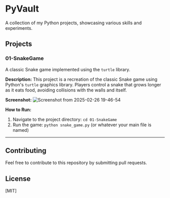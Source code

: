 # PyVault

A collection of my Python projects, showcasing various skills and experiments.

## Projects

### 01-SnakeGame

A classic Snake game implemented using the `turtle` library.

**Description:**
This project is a recreation of the classic Snake game using Python's `turtle` graphics library. Players control a snake that grows longer as it eats food, avoiding collisions with the walls and itself.

**Screenshot:**
![Screenshot from 2025-02-26 19-46-54](https://github.com/user-attachments/assets/0b5daf21-83f8-4020-bd8a-276037bfe03c)

**How to Run:**
1. Navigate to the project directory: `cd 01-SnakeGame`
2. Run the game: `python snake_game.py` (or whatever your main file is named)

---

## Contributing

Feel free to contribute to this repository by submitting pull requests.

## License

[MIT]
